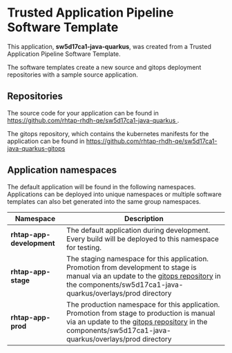 # Trusted Application Pipeline Software Template

This application, **sw5d17ca1-java-quarkus**, was created from a Trusted Application Pipeline Software Template.

The software templates create a new source and gitops deployment repositories with a sample source application. 

## Repositories

The source code for your application can be found in [https://github.com/rhtap-rhdh-qe/sw5d17ca1-java-quarkus ](https://github.com/rhtap-rhdh-qe/sw5d17ca1-java-quarkus ).
 
The gitops repository, which contains the kubernetes manifests for the application can be found in 
[https://github.com/rhtap-rhdh-qe/sw5d17ca1-java-quarkus-gitops ](https://github.com/rhtap-rhdh-qe/sw5d17ca1-java-quarkus-gitops ) 

## Application namespaces 

The default application will be found in the following namespaces. Applications can be deployed into unique namespaces or multiple software templates can also bet generated into the same group namespaces.  

|  Namespace   |  Description   |  
| -------- | -------- |   
| **rhtap-app-development** | The default application during development. Every build will be deployed to this namespace for testing. | 
| **rhtap-app-stage** | The staging namespace for this application. Promotion from development to stage is manual via an update to the [gitops repository](https://github.com/rhtap-rhdh-qe/sw5d17ca1-java-quarkus-gitops ) in the components/sw5d17ca1-java-quarkus/overlays/prod directory |  
| **rhtap-app-prod** | The production namespace for this application. Promotion from stage to production is manual via an update to the [gitops repository](https://github.com/rhtap-rhdh-qe/sw5d17ca1-java-quarkus-gitops ) in the components/sw5d17ca1-java-quarkus/overlays/prod directory | 